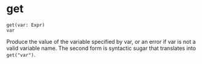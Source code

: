 # get

```
get(var: Expr)
var
```

Produce the value of the variable specified by var, or an error if var
is not a valid variable name. The second form is syntactic sugar that
translates into `get("var")`.



